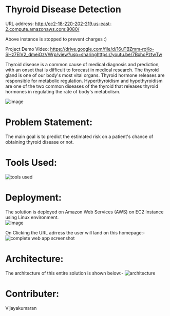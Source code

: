 # Thyroid Disease Detection

URL address: http://ec2-18-220-202-219.us-east-2.compute.amazonaws.com:8080/

Above instance is stopped to prevent charges :)

Project Demo Video: https://drive.google.com/file/d/16uTBZmm-roKo-SHz7ElV2_dmeiOzVWrp/view?usp=sharinghttps://youtu.be/7BxhoPztwTw

Thyroid disease is a common cause of medical diagnosis and prediction, with an onset that is difficult to forecast in medical research. The thyroid gland is one of our body's most vital organs. Thyroid hormone releases are responsible for metabolic regulation. Hyperthyroidism and hypothyroidism are one of the two common diseases of the thyroid that releases thyroid hormones in regulating the rate of body's metabolism.

 ![image](https://user-images.githubusercontent.com/63582471/140759054-aa6a2845-171c-4128-9310-d1f62af760a5.png)

# Problem Statement:
The main goal is to predict the estimated risk on a patient's chance of obtaining thyroid disease or not.

# Tools Used:
![tools used](https://user-images.githubusercontent.com/63582471/141608807-3de73501-4b21-4493-a911-463877a04ea2.jpg)


# Deployment:
The solution is deployed on Amazon Web Services (AWS) on EC2 Instance using Linux environment.  
![image](https://user-images.githubusercontent.com/63582471/141607984-309840bc-a442-46af-bb28-83172701a0b6.png)


On Clicking the URL adrress the user will land on this homepage:-
![complete web app screenshot](https://user-images.githubusercontent.com/63582471/141608049-ce51899b-0b34-4cef-8594-335996dcbe18.png)

# Architecture:
The architecture of this entire solution is shown below:-
![architecture](https://user-images.githubusercontent.com/63582471/141608211-59a70b0e-3137-4b14-ac79-d57fb95e5e05.png)

# Contributer:
Vijayakumaran
